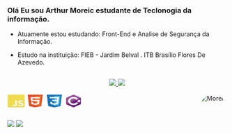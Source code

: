 ### Olá Eu sou Arthur Moreic estudante de Teclonogia da informação.

- Atuamente estou estudando: Front-End e Analise de Segurança da Informação.

- Estudo na instituição: FIEB - Jardim Belval . ITB Brasílio Flores De Azevedo.

##

<div align="center">
  
  <a href="https://github.com/ArthurMoreic">
    <img height="160em" src="https://github-readme-stats.vercel.app/api?username=ArthurMoreic&show_icons=true&theme=codeSTACKr&include_all_commits=true&count_private=true"/>
    <img height="160em" src="https://github-readme-stats.vercel.app/api/top-langs/?username=ArthurMoreic&layout=compact&langs_count=7&theme=codeSTACKr"/>
  </a>  
  
</div>
  
<div style="display: inline_block"><br>
  
  <img align="center" alt="Moreic-Js" height="30" width="40" src="https://raw.githubusercontent.com/devicons/devicon/master/icons/javascript/javascript-plain.svg">
  
  <img align="center" alt="Moreic-HTML" height="30" width="40" src="https://raw.githubusercontent.com/devicons/devicon/master/icons/html5/html5-original.svg">
  
  <img align="center" alt="Moreic-CSS" height="30" width="40" src="https://raw.githubusercontent.com/devicons/devicon/master/icons/css3/css3-original.svg">
  
  <img align="center" alt="Moreic-Csharp" height="30" width="40" src="https://raw.githubusercontent.com/devicons/devicon/master/icons/csharp/csharp-original.svg">
  
  <img align="right" alt="Moreic" height="150" style="border-radius:50px;" src="https://cdn.discordapp.com/attachments/925106884380352515/942511145128960100/2db1bef3d42c1d6e724edf21cd55f677.jpg">
  
</div>
  
  ##
   <a href = "mailto:moreicdasilvaT7@gmail.com"><img src="https://img.shields.io/badge/-Gmail-%23333?style=for-the-badge&logo=gmail&logoColor=white" target="_blank"></a>
   <a href = "https://www.linkedin.com/in/arthur-moreira-da-silva-200b7b211"><img src="https://img.shields.io/badge/LinkedIn-0077B5?style=for-the-badge&logo=linkedin&logoColor=white" target="_blank"></a>
